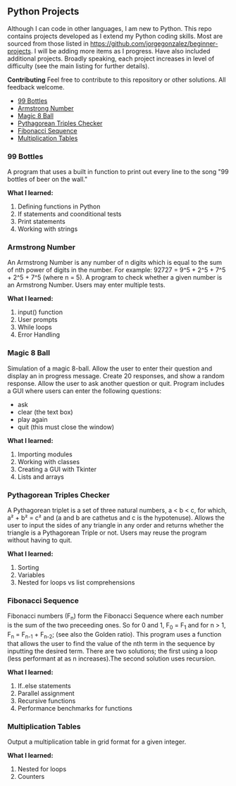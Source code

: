 ## Python Projects

Although I can code in other languages, I am new to Python. This repo contains projects developed as I extend my Python coding skills.
Most are sourced from those listed in https://github.com/jorgegonzalez/beginner-projects. I will be adding more items as I progress. 
Have also included additional projects. Broadly speaking, each project increases in level of difficulty (see the main listing for further details).

**Contributing**
Feel free to contribute to this repository or other solutions. All feedback welcome. 

* [99 Bottles](#99-Bottles)
* [Armstrong Number](#Armstrong-Number)
* [Magic 8 Ball](#Magic-8-ball)
* [Pythagorean Triples Checker](#Pythagorean-Triples-Checker)
* [Fibonacci Sequence](#Fibonacci-Sequence)
* [Multiplication Tables](#Multiplication-Tables)

### 99 Bottles
A program that uses a built in function to print out every line to the song "99 bottles of beer on the wall." 

**What I learned:**
1. Defining functions in Python
2. If statements and coonditional tests
3. Print statements 
4. Working with strings

### Armstrong Number
An Armstrong Number is any number of n digits which is equal to the sum of nth power of digits in the number. 
For example: 92727 = 9^5 + 2^5 + 7^5 + 2^5 + 7^5 (where n = 5).
A program to check whether a given number is an Armstrong Number. Users may enter multiple tests.

**What I learned:**
1. input() function
2. User prompts
3. While loops
4. Error Handling

### Magic 8 Ball
Simulation of a magic 8-ball. Allow the user to enter their question and display an in progress message.
Create 20 responses, and show a random response. Allow the user to ask another question or quit.
Program includes a GUI where users can enter the following questions:
* ask
* clear (the text box)
* play again
* quit (this must close the window)

**What I learned:**
1. Importing modules
2. Working with classes
3. Creating a GUI with Tkinter
4. Lists and arrays

### Pythagorean Triples Checker
A Pythagorean triplet is a set of three natural numbers, a < b < c, for which, a² + b² = c² and (a and b are cathetus and c is the hypotenuse).
Allows the user to input the sides of any triangle in any order and returns whether the triangle is a Pythagorean Triple or not.
Users may reuse the program without having to quit.

**What I learned:**
1. Sorting
2. Variables
3. Nested for loops vs list comprehensions

### Fibonacci Sequence
Fibonacci numbers (F<sub>n</sub>) form the Fibonacci Sequence where each number is the sum of the two preceeding ones. 
So for 0 and 1, F<sub>0</sub> = F<sub>1</sub> and for n > 1, F<sub>n</sub> = F<sub>n-1</sub> + F<sub>n-2</sub>; (see also the Golden ratio).
This program uses a function that allows the user to find the value of the nth term in the sequence by inputting the desired term. 
There are two solutions; the first using a loop (less performant at as n increases).The second solution uses recursion.

**What I learned:**
1. If..else statements
2. Parallel assignment
3. Recursive functions
4. Performance benchmarks for functions

### Multiplication Tables
Output a multiplication table in grid format for a given integer. 

**What I learned:**
1. Nested for loops
2. Counters







